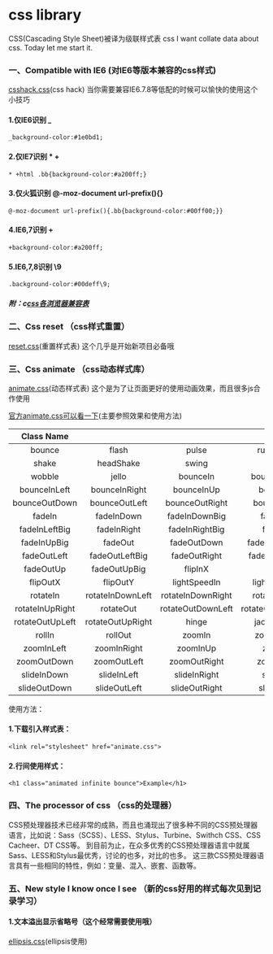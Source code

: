 # css library
CSS(Cascading Style Sheet)被译为级联样式表
css I want collate data about css.
Today let me start it.
### 一、Compatible with IE6 (对IE6等版本兼容的css样式)
[csshack.css](https://github.com/happyzhanhan/csslibrary/blob/master/Compatible/csshack.css)(css hack)
当你需要兼容IE6.7.8等低配的时候可以愉快的使用这个小技巧

#### 1.仅IE6识别 _
```
_background-color:#1e0bd1;
```
#### 2.仅IE7识别 * +
```
* +html .bb{background-color:#a200ff;}
```
#### 3.仅火狐识别 @-moz-document url-prefix(){}
```
@-moz-document url-prefix(){.bb{background-color:#00ff00;}}
```
#### 4.IE6,7识别 +
```
+background-color:#a200ff;
```
#### 5.IE6,7,8识别 \9
```
.background-color:#00deff\9;
```

##### 附：c[css各浏览器兼容表](http://code.ciaoca.com/style/css-cheat-sheet/)


### 二、Css reset （css样式重置）

[reset.css](https://github.com/happyzhanhan/csslibrary/tree/master/resetcss)(重置样式表)
这个几乎是开始新项目必备哦

### 三、Css animate （css动态样式库）
[animate.css](https://github.com/happyzhanhan/csslibrary/tree/master/animatecss)(动态样式表)
这个是为了让页面更好的使用动画效果，而且很多js合作使用

[官方animate.css可以看一下](https://daneden.github.io/animate.css/)(主要参照效果和使用方法)

|Class Name||||	
|:--:|:--:|:--:|:--:|		
|bounce|	flash|	pulse|	rubberBand|
|shake|	headShake|	swing|	tada|
|wobble|	jello|	bounceIn|	bounceInDown|
|bounceInLeft|	bounceInRight|	bounceInUp|	bounceOut|
|bounceOutDown|	bounceOutLeft|	bounceOutRight|	bounceOutUp|
|fadeIn|	fadeInDown|	fadeInDownBig|	fadeInLeft|
|fadeInLeftBig	|fadeInRight|	fadeInRightBig|	fadeInUp|
|fadeInUpBig|	fadeOut	|fadeOutDown	|fadeOutDownBig|
|fadeOutLeft|	fadeOutLeftBig|	fadeOutRight	|fadeOutRightBig|
|fadeOutUp|	fadeOutUpBig	|flipInX	|flipInY|
|flipOutX|	flipOutY	|lightSpeedIn|	lightSpeedOut|
|rotateIn|	rotateInDownLeft|	rotateInDownRight|	rotateInUpLeft|
|rotateInUpRight|	rotateOut|	rotateOutDownLeft|	rotateOutDownRight|
|rotateOutUpLeft|	rotateOutUpRight|	hinge|	jackInTheBox|
|rollIn|	rollOut	|zoomIn|	zoomInDown|
|zoomInLeft|	zoomInRight|	zoomInUp|	zoomOut|
|zoomOutDown|	zoomOutLeft	|zoomOutRight|	zoomOutUp|
|slideInDown|	slideInLeft	|slideInRight	|slideInUp|
|slideOutDown	|slideOutLeft|	slideOutRight|	slideOutUp|



使用方法：
#### 1.下载引入样式表：
```
<link rel="stylesheet" href="animate.css">
```

#### 2.行间使用样式：
```
<h1 class="animated infinite bounce">Example</h1>
```



### 四、The processor of css  （css的处理器）
  CSS预处理器技术已经非常的成熟，而且也涌现出了很多种不同的CSS预处理器语言，比如说：Sass（SCSS）、LESS、Stylus、Turbine、Swithch CSS、CSS Cacheer、DT CSS等。
  到目前为止，在众多优秀的CSS预处理器语言中就属Sass、LESS和Stylus最优秀，讨论的也多，对比的也多。
  这三款CSS预处理器语言具有一些相同的特性，例如：变量、混入、嵌套、函数等。



### 五、New style I know once I see （新的css好用的样式每次见到记录学习）

#### 1.文本溢出显示省略号（这个经常需要使用哦）
[ellipsis.css](https://github.com/happyzhanhan/csslibrary/blob/master/newstyle/ellipsis.css)(ellipsis使用)




